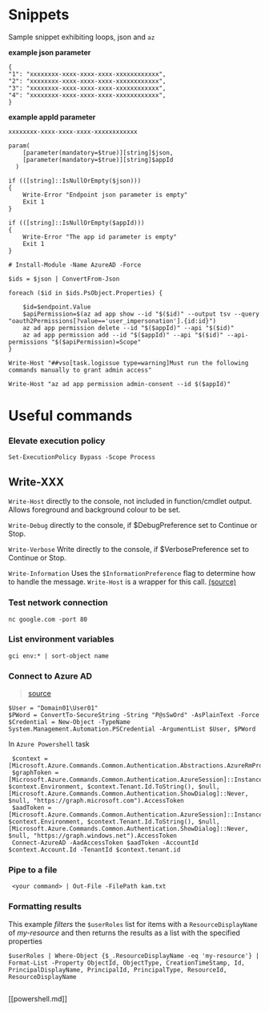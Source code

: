 # Snippets

Sample snippet exhibiting loops, json and `az`

**example json parameter**
```
{
"1": "xxxxxxxx-xxxx-xxxx-xxxx-xxxxxxxxxxxx",
"2": "xxxxxxxx-xxxx-xxxx-xxxx-xxxxxxxxxxxx",
"3": "xxxxxxxx-xxxx-xxxx-xxxx-xxxxxxxxxxxx",
"4": "xxxxxxxx-xxxx-xxxx-xxxx-xxxxxxxxxxxx",          
} 
```

**example appId parameter**
```
xxxxxxxx-xxxx-xxxx-xxxx-xxxxxxxxxxxx
```

```
param(
    [parameter(mandatory=$true)][string]$json,
    [parameter(mandatory=$true)][string]$appId
  )

if (([string]::IsNullOrEmpty($json)))
{
    Write-Error "Endpoint json parameter is empty"
    Exit 1
}

if (([string]::IsNullOrEmpty($appId)))
{
    Write-Error "The app id parameter is empty"
    Exit 1
}

# Install-Module -Name AzureAD -Force 

$ids = $json | ConvertFrom-Json

foreach ($id in $ids.PsObject.Properties) {

    $id=$endpoint.Value
    $apiPermission=$(az ad app show --id "$($id)" --output tsv --query "oauth2Permissions[?value=='user_impersonation'].{id:id}")
    az ad app permission delete --id "$($appId)" --api "$($id)"
    az ad app permission add --id "$($appId)" --api "$($id)" --api-permissions "$($apiPermission)=Scope"
}

Write-Host "##vso[task.logissue type=warning]Must run the following commands manually to grant admin access"

Write-Host "az ad app permission admin-consent --id $($appId)"
```

# Useful commands

### Elevate execution policy
```
Set-ExecutionPolicy Bypass -Scope Process
```

## Write-XXX

`Write-Host` directly to the console, not included in function/cmdlet output. Allows foreground and background colour to be set.

`Write-Debug` directly to the console, if $DebugPreference set to Continue or Stop.

`Write-Verbose` Write directly to the console, if $VerbosePreference set to Continue or Stop.

`Write-Information` Uses the `$InformationPreference` flag to determine how to handle the message.  `Write-Host` is a wrapper for this call. [(source)](https://docs.microsoft.com/en-us/powershell/module/microsoft.powershell.utility/write-information?view=powershell-7#parameters)

### Test network connection

```
nc google.com -port 80
```

### List environment variables
```
gci env:* | sort-object name
```

### Connect to Azure AD
> [source](https://docs.microsoft.com/en-us/powershell/module/microsoft.powershell.security/get-credential?view=powershell-7#examples)
```
$User = "Domain01\User01"
$PWord = ConvertTo-SecureString -String "P@sSwOrd" -AsPlainText -Force
$Credential = New-Object -TypeName System.Management.Automation.PSCredential -ArgumentList $User, $PWord
```
In `Azure Powershell` task
```
 $context = [Microsoft.Azure.Commands.Common.Authentication.Abstractions.AzureRmProfileProvider]::Instance.Profile.DefaultContext
 $graphToken = [Microsoft.Azure.Commands.Common.Authentication.AzureSession]::Instance.AuthenticationFactory.Authenticate($context.Account, $context.Environment, $context.Tenant.Id.ToString(), $null, [Microsoft.Azure.Commands.Common.Authentication.ShowDialog]::Never, $null, "https://graph.microsoft.com").AccessToken
 $aadToken = [Microsoft.Azure.Commands.Common.Authentication.AzureSession]::Instance.AuthenticationFactory.Authenticate($context.Account, $context.Environment, $context.Tenant.Id.ToString(), $null, [Microsoft.Azure.Commands.Common.Authentication.ShowDialog]::Never, $null, "https://graph.windows.net").AccessToken
 Connect-AzureAD -AadAccessToken $aadToken -AccountId $context.Account.Id -TenantId $context.tenant.id
 ```
### Pipe to a file

```
 <your command> | Out-File -FilePath kam.txt
```

### Formatting results

This example *filters* the `$userRoles` list for items with a `ResourceDisplayName` of *my-resource* and then returns the results as a list with the specified properties

```
$userRoles | Where-Object {$_.ResourceDisplayName -eq 'my-resource'} | Format-List -Property ObjectId, ObjectType, CreationTimeStamp, Id, PrincipalDisplayName, PrincipalId, PrincipalType, ResourceId, ResourceDisplayName
 
```


[[powershell.md]]


